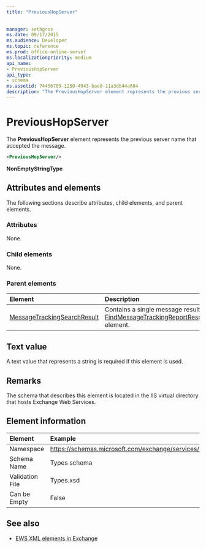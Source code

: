```yaml
---
title: "PreviousHopServer"
 
 
manager: sethgros
ms.date: 09/17/2015
ms.audience: Developer
ms.topic: reference
ms.prod: office-online-server
ms.localizationpriority: medium
api_name:
- PreviousHopServer
api_type:
- schema
ms.assetid: 74456709-1250-4943-bae0-11a3db44a684
description: "The PreviousHopServer element represents the previous server name that accepted the message."
---
```


# PreviousHopServer

The **PreviousHopServer** element represents the previous server name that accepted the message. 
  
```XML
<PreviousHopServer/>
```

 **NonEmptyStringType**
## Attributes and elements

The following sections describe attributes, child elements, and parent elements.
  
### Attributes

None.
  
### Child elements

None.
  
### Parent elements

|**Element**|**Description**|
|:-----|:-----|
|[MessageTrackingSearchResult](messagetrackingsearchresult.md) <br/> |Contains a single message result for a [FindMessageTrackingReportResponse](findmessagetrackingreportresponse.md) element.  <br/> |
   
## Text value

A text value that represents a string is required if this element is used.
  
## Remarks

The schema that describes this element is located in the IIS virtual directory that hosts Exchange Web Services.
  
## Element information

| Element | Example |
|:-----|:-----|
|Namespace  <br/> |https://schemas.microsoft.com/exchange/services/2006/types  <br/> |
|Schema Name  <br/> |Types schema  <br/> |
|Validation File  <br/> |Types.xsd  <br/> |
|Can be Empty  <br/> |False  <br/> |
   
## See also



- [EWS XML elements in Exchange](ews-xml-elements-in-exchange.md)

